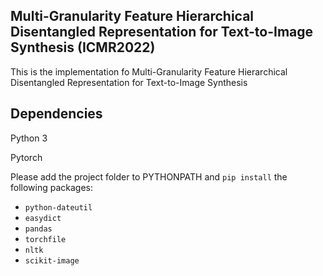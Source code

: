 ## Multi-Granularity Feature Hierarchical Disentangled Representation for Text-to-Image Synthesis (ICMR2022)

This is the implementation fo Multi-Granularity Feature Hierarchical Disentangled Representation for Text-to-Image Synthesis


## Dependencies
Python 3

Pytorch

Please add the project folder to PYTHONPATH and `pip install` the following packages:
- `python-dateutil`
- `easydict`
- `pandas`
- `torchfile`
- `nltk`
- `scikit-image`

